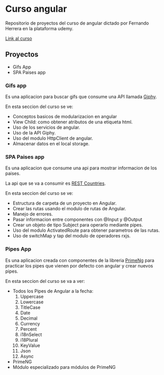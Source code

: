 # Curso angular
Repositorio de proyectos del curso de angular dictado por Fernando Herrera en la plataforma udemy.

[Link al curso](https://www.udemy.com/course/angular-fernando-herrera/)
## Proyectos
* Gifs App
* SPA Paises app

### Gifs app
Es una aplicacion para buscar gifs que consume una API llamada [Giphy](https://giphy.com/).

En esta seccion del curso se ve:
* Conceptos basicos de modularizacion en angular
* View Child: como obtener atributos de una etiqueta html.
* Uso de los servicios de angular.
* Uso de la API Giphy.
* Uso del modulo HttpClient de angular.
* Almacenar datos en el local storage.

### SPA Paises app
Es una aplicacion que consume una api para mostrar informacion de los paises.

La api que se va a consumir es [REST Countries](https://restcountries.com/).

En esta seccion del curso se ve:

* Estructura de carpeta de un proyecto en Angular.
* Crear las rutas usando el modulo de rutas de Angular.
* Manejo de errores.
* Pasar informacion entre componentes con @Input y @Output
* Crear un objeto de tipo Subject para operarlo mediante pipes. 
* Uso del modulo ActivatedRoute para obtener parametros de las rutas.
* Uso de switchMap y tap del modulo de operadores rxjs.

### Pipes App
Es una aplicacion creada con componentes de la libreria [PrimeNg](https://www.primefaces.org/primeng/v9-lts/#/) para practicar los pipes que vienen por defecto con angular y crear nuevos pipes.

En esta seccion del curso se va a ver:

* Todos los Pipes de Angular a la fecha:
  1. Uppercase
  2. Lowercase
  3. TitleCase
  4. Date
  5. Decimal
  6. Currency
  7. Percent
  8. i18nSelect
  9. i18Plural
  10. KeyValue
  11. Json
  12. Async
* PrimeNG
* Módulo especializado para módulos de PrimeNG

